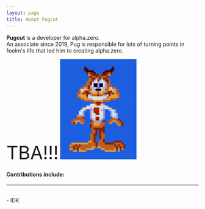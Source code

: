 ```yaml
---
layout: page
title: About Pugcut
---
```


**Pugcut** is a developer for alpha.zero. <br>
An associate since 2019, Pug is responsible for lots of turning points in 1oolm's life that led him to creating alpha.zero.


<font size="10">TBA!!!</font>
<img src="/assets/image/bubsy-shatter.gif" width=200>

#### Contributions include:  
<div id="line"><hr /></div><br>
- IDK

